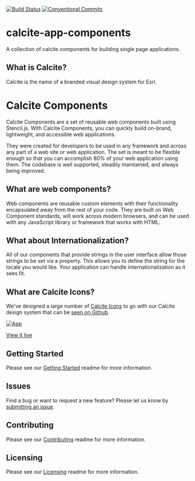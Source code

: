 [![Build Status](https://travis-ci.com/Esri/calcite-app-components.svg?branch=master)](https://travis-ci.com/Esri/calcite-app-components)
[![Conventional Commits](https://img.shields.io/badge/Conventional%20Commits-1.0.0-yellow.svg)](https://conventionalcommits.org)

# calcite-app-components

A collection of calcite components for building single page applications.

## What is Calcite?

Calcite is the name of a branded visual design system for Esri.

# Calcite Components

Calcite Components are a set of reusable web components built using Stencil.js. With Calcite Components, you can quickly build on-brand, lightweight, and accessible web applications.

They were created for developers to be used in any framework and across any part of a web site or web application. The set is meant to be flexible enough so that you can accomplish 80% of your web application using them. The codebase is well supported, steadily maintained, and always being improved.

## What are web components?

Web components are reusable custom elements with their functionality encapsulated away from the rest of your code. They are built on Web Component standards, will work across modern browsers, and can be used with any JavaScript library or framework that works with HTML.

## What about Internationalization?

All of our components that provide strings in the user interface allow those strings to be set via a property. This allows you to define the string for the locale you would like. Your application can handle internationalization as it sees fit.

## What are Calcite Icons?

We've designed a large number of [Calcite Icons](https://github.com/Esri/calcite-ui-icons) to go with our Calcite design system that can be [seen on Github](https://esri.github.io/calcite-ui-icons/).

[![App](https://user-images.githubusercontent.com/1231455/68511307-8155fe80-022a-11ea-8c27-a5bc331bacab.png)​](https://esri.github.io/calcite-app-components/)

[View it live](https://esri.github.io/calcite-app-components/)

## Getting Started

Please see our [Getting Started](GETTING_STARTED.md) readme for more information.

## Issues

Find a bug or want to request a new feature? Please let us know by [submitting an issue](https://github.com/Esri/calcite-app-components/issues/new/choose).

## Contributing

Please see our [Contributing](CONTRIBUTING.md) readme for more information.

## Licensing

Please see our [Licensing](LICENSING.md) readme for more information.
